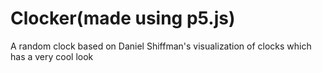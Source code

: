 # Clocker(made using p5.js)
A random clock based on Daniel Shiffman's visualization of clocks which has a very cool look
